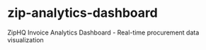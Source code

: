 # zip-analytics-dashboard
ZipHQ Invoice Analytics Dashboard - Real-time procurement data visualization

